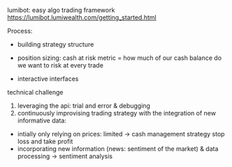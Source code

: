 lumibot: easy algo trading framework
https://lumibot.lumiwealth.com/getting_started.html

Process:
- building strategy structure
- position sizing: cash at risk metric = how much of our cash balance do we want to risk at every trade


- interactive interfaces

technical challenge
1. leveraging the api: trial and error & debugging
2. continuously improvising trading strategy with the integration of new informative data:
- intially only relying on prices: limited -> cash management strategy stop loss and take profit
- incorporating new information (news: sentiment of the market) & data processing
    -> sentiment analysis